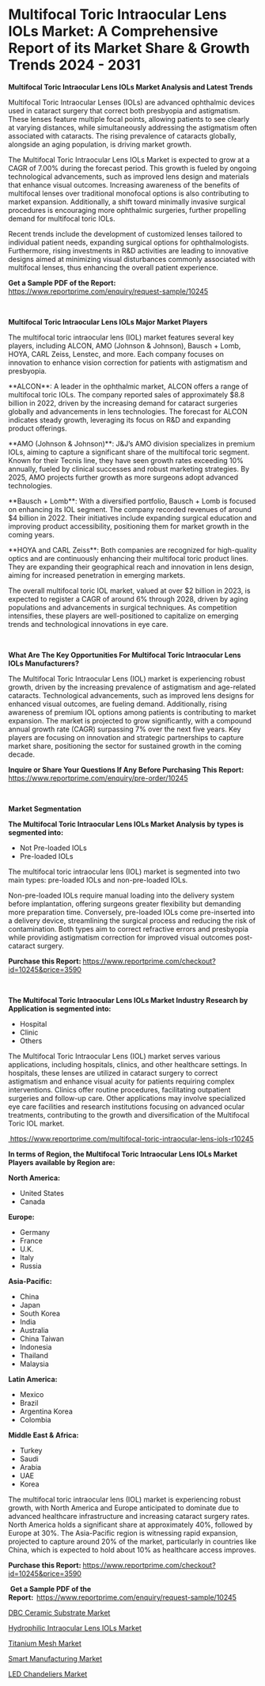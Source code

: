 <p><h1>Multifocal Toric Intraocular Lens IOLs Market: A Comprehensive Report of its Market Share & Growth Trends 2024 - 2031</h1></p><p><strong>Multifocal Toric Intraocular Lens IOLs Market Analysis and Latest Trends</strong></p>
<p><p>Multifocal Toric Intraocular Lenses (IOLs) are advanced ophthalmic devices used in cataract surgery that correct both presbyopia and astigmatism. These lenses feature multiple focal points, allowing patients to see clearly at varying distances, while simultaneously addressing the astigmatism often associated with cataracts. The rising prevalence of cataracts globally, alongside an aging population, is driving market growth.</p><p>The Multifocal Toric Intraocular Lens IOLs Market is expected to grow at a CAGR of 7.00% during the forecast period. This growth is fueled by ongoing technological advancements, such as improved lens design and materials that enhance visual outcomes. Increasing awareness of the benefits of multifocal lenses over traditional monofocal options is also contributing to market expansion. Additionally, a shift toward minimally invasive surgical procedures is encouraging more ophthalmic surgeries, further propelling demand for multifocal toric IOLs.</p><p>Recent trends include the development of customized lenses tailored to individual patient needs, expanding surgical options for ophthalmologists. Furthermore, rising investments in R&D activities are leading to innovative designs aimed at minimizing visual disturbances commonly associated with multifocal lenses, thus enhancing the overall patient experience.</p></p>
<p><strong>Get a Sample PDF of the Report:&nbsp;</strong> <a href="https://www.reportprime.com/enquiry/request-sample/10245">https://www.reportprime.com/enquiry/request-sample/10245</a></p>
<p>&nbsp;</p>
<p><strong>Multifocal Toric Intraocular Lens IOLs Major Market Players</strong></p>
<p><p>The multifocal toric intraocular lens (IOL) market features several key players, including ALCON, AMO (Johnson & Johnson), Bausch + Lomb, HOYA, CARL Zeiss, Lenstec, and more. Each company focuses on innovation to enhance vision correction for patients with astigmatism and presbyopia.</p><p>**ALCON**: A leader in the ophthalmic market, ALCON offers a range of multifocal toric IOLs. The company reported sales of approximately $8.8 billion in 2022, driven by the increasing demand for cataract surgeries globally and advancements in lens technologies. The forecast for ALCON indicates steady growth, leveraging its focus on R&D and expanding product offerings.</p><p>**AMO (Johnson & Johnson)**: J&J’s AMO division specializes in premium IOLs, aiming to capture a significant share of the multifocal toric segment. Known for their Tecnis line, they have seen growth rates exceeding 10% annually, fueled by clinical successes and robust marketing strategies. By 2025, AMO projects further growth as more surgeons adopt advanced technologies.</p><p>**Bausch + Lomb**: With a diversified portfolio, Bausch + Lomb is focused on enhancing its IOL segment. The company recorded revenues of around $4 billion in 2022. Their initiatives include expanding surgical education and improving product accessibility, positioning them for market growth in the coming years.</p><p>**HOYA and CARL Zeiss**: Both companies are recognized for high-quality optics and are continuously enhancing their multifocal toric product lines. They are expanding their geographical reach and innovation in lens design, aiming for increased penetration in emerging markets.</p><p>The overall multifocal toric IOL market, valued at over $2 billion in 2023, is expected to register a CAGR of around 6% through 2028, driven by aging populations and advancements in surgical techniques. As competition intensifies, these players are well-positioned to capitalize on emerging trends and technological innovations in eye care.</p></p>
<p>&nbsp;</p>
<p><strong>What Are The Key Opportunities For Multifocal Toric Intraocular Lens IOLs Manufacturers?</strong></p>
<p><p>The Multifocal Toric Intraocular Lens (IOL) market is experiencing robust growth, driven by the increasing prevalence of astigmatism and age-related cataracts. Technological advancements, such as improved lens designs for enhanced visual outcomes, are fueling demand. Additionally, rising awareness of premium IOL options among patients is contributing to market expansion. The market is projected to grow significantly, with a compound annual growth rate (CAGR) surpassing 7% over the next five years. Key players are focusing on innovation and strategic partnerships to capture market share, positioning the sector for sustained growth in the coming decade.</p></p>
<p><strong>Inquire or Share Your Questions If Any Before Purchasing This Report:</strong> <a href="https://www.reportprime.com/enquiry/pre-order/10245">https://www.reportprime.com/enquiry/pre-order/10245</a></p>
<p>&nbsp;</p>
<p><strong>Market Segmentation</strong></p>
<p><strong>The Multifocal Toric Intraocular Lens IOLs Market Analysis by types is segmented into:</strong></p>
<p><ul><li>Not Pre-loaded IOLs</li><li>Pre-loaded IOLs</li></ul></p>
<p><p>The multifocal toric intraocular lens (IOL) market is segmented into two main types: pre-loaded IOLs and non-pre-loaded IOLs. </p><p>Non-pre-loaded IOLs require manual loading into the delivery system before implantation, offering surgeons greater flexibility but demanding more preparation time. Conversely, pre-loaded IOLs come pre-inserted into a delivery device, streamlining the surgical process and reducing the risk of contamination. Both types aim to correct refractive errors and presbyopia while providing astigmatism correction for improved visual outcomes post-cataract surgery.</p></p>
<p><strong>Purchase this Report:&nbsp;</strong><a href="https://www.reportprime.com/checkout?id=10245&price=3590">https://www.reportprime.com/checkout?id=10245&price=3590</a></p>
<p>&nbsp;</p>
<p><strong>The Multifocal Toric Intraocular Lens IOLs Market Industry Research by Application is segmented into:</strong></p>
<p><ul><li>Hospital</li><li>Clinic</li><li>Others</li></ul></p>
<p><p>The Multifocal Toric Intraocular Lens (IOL) market serves various applications, including hospitals, clinics, and other healthcare settings. In hospitals, these lenses are utilized in cataract surgery to correct astigmatism and enhance visual acuity for patients requiring complex interventions. Clinics offer routine procedures, facilitating outpatient surgeries and follow-up care. Other applications may involve specialized eye care facilities and research institutions focusing on advanced ocular treatments, contributing to the growth and diversification of the Multifocal Toric IOL market.</p></p>
<p><a href="https://www.reportprime.com/multifocal-toric-intraocular-lens-iols-r10245">&nbsp;https://www.reportprime.com/multifocal-toric-intraocular-lens-iols-r10245</a></p>
<p><strong>In terms of Region, the Multifocal Toric Intraocular Lens IOLs Market Players available by Region are:</strong></p>
<p>
    <p> <strong> North America: </strong>
        <ul>
            <li>United States</li>
            <li>Canada</li>
        </ul>
        </p> 
    <p> <strong> Europe: </strong>
        <ul>
            <li>Germany</li>
            <li>France</li>
            <li>U.K.</li>
            <li>Italy</li>
            <li>Russia</li>
        </ul>
        </p> 
    <p> <strong> Asia-Pacific: </strong>
        <ul>
            <li>China</li>
            <li>Japan</li>
            <li>South Korea</li>
            <li>India</li>
            <li>Australia</li>
            <li>China Taiwan</li>
            <li>Indonesia</li>
            <li>Thailand</li>
            <li>Malaysia</li>
        </ul>
        </p> 
    <p> <strong> Latin America: </strong>
        <ul>
            <li>Mexico</li>
            <li>Brazil</li>
            <li>Argentina Korea</li>
            <li>Colombia</li>
        </ul>
        </p> 
    <p> <strong> Middle East & Africa: </strong>
        <ul>
            <li>Turkey</li>
            <li>Saudi</li>
            <li>Arabia</li>
            <li>UAE</li>
            <li>Korea</li>
        </ul>
    </p>
    </p>
<p><p>The multifocal toric intraocular lens (IOL) market is experiencing robust growth, with North America and Europe anticipated to dominate due to advanced healthcare infrastructure and increasing cataract surgery rates. North America holds a significant share at approximately 40%, followed by Europe at 30%. The Asia-Pacific region is witnessing rapid expansion, projected to capture around 20% of the market, particularly in countries like China, which is expected to hold about 10% as healthcare access improves.</p></p>
<p><strong>Purchase this Report: </strong><a href="https://www.reportprime.com/checkout?id=10245&price=3590">https://www.reportprime.com/checkout?id=10245&price=3590</a></p>
<p>&nbsp;<strong>Get a Sample PDF of the Report:&nbsp;&nbsp;</strong><a href="https://www.reportprime.com/enquiry/request-sample/10245">https://www.reportprime.com/enquiry/request-sample/10245</a></p>
<p><strong></strong></p>
<p><p><a href="https://www.linkedin.com/pulse/dbc-ceramic-substrate-market-trends-focusing-insight-forecast-0sgge?trackingId=zUrpJjGnR0K35WpdcV3LKA%3D%3D">DBC Ceramic Substrate Market</a></p><p><a href="https://github.com/RoccoManning/Market-Research-Report-List-6/blob/main/hydrophilic-intraocular-lens-iols-market.md">Hydrophilic Intraocular Lens IOLs Market</a></p><p><a href="https://issuu.com/reportprime-2/docs/titanium-mesh-market-size-2030.pptx_2cf5fb76599176">Titanium Mesh Market</a></p><p><a href="https://www.linkedin.com/pulse/smart-manufacturing-market-size-share-analysis-growth-4zxse?trackingId=DGMfiI5dTGyTaQOVNju0Ig%3D%3D">Smart Manufacturing Market</a></p><p><a href="https://medium.com/@jjkh377/the-led-chandeliers-market-report-analyzes-important-operational-and-performance-data-so-one-may-a299785592e6">LED Chandeliers Market</a></p></p>